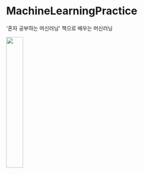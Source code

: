 # MachineLearningPractice
'혼자 공부하는 머신러닝' 책으로 배우는 머신러닝

<img src="https://user-images.githubusercontent.com/79067549/112012177-5264d200-8b6c-11eb-8101-2e7cedf64272.png" width="30%" heigth="30%" >  
